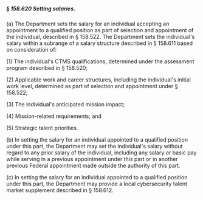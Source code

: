 ##### § 158.620 Setting salaries. #####

(a) The Department sets the salary for an individual accepting an appointment to a qualified position as part of selection and appointment of the individual, described in § 158.522. The Department sets the individual's salary within a subrange of a salary structure described in § 158.611 based on consideration of:

(1) The individual's CTMS qualifications, determined under the assessment program described in § 158.520;

(2) Applicable work and career structures, including the individual's initial work level, determined as part of selection and appointment under § 158.522;

(3) The individual's anticipated mission impact;

(4) Mission-related requirements; and

(5) Strategic talent priorities.

(b) In setting the salary for an individual appointed to a qualified position under this part, the Department may set the individual's salary without regard to any prior salary of the individual, including any salary or basic pay while serving in a previous appointment under this part or in another previous Federal appointment made outside the authority of this part.

(c) In setting the salary for an individual appointed to a qualified position under this part, the Department may provide a local cybersecurity talent market supplement described in § 158.612.